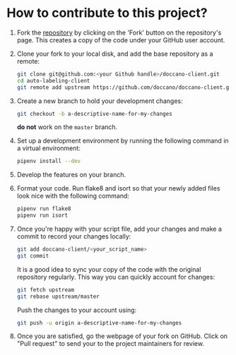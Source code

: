 # How to contribute to this project?

1. Fork the [repository](https://github.com/doccano/doccano-client) by clicking on the 'Fork' button on the repository's page. This creates a copy of the code under your GitHub user account.

2. Clone your fork to your local disk, and add the base repository as a remote:

	```bash
	git clone git@github.com:<your Github handle>/doccano-client.git
	cd auto-labeling-client
	git remote add upstream https://github.com/doccano/doccano-client.git
	```

3. Create a new branch to hold your development changes:

	```bash
	git checkout -b a-descriptive-name-for-my-changes
	```

	**do not** work on the `master` branch.

4. Set up a development environment by running the following command in a virtual environment:

	```bash
	pipenv install --dev
	```

5. Develop the features on your branch.

6. Format your code. Run flake8 and isort so that your newly added files look nice with the following command:

	```bash
	pipenv run flake8
	pipenv run isort
	```

7. Once you're happy with your script file, add your changes and make a commit to record your changes locally:

	```bash
	git add doccano-client/<your_script_name>
	git commit
	```

	It is a good idea to sync your copy of the code with the original
	repository regularly. This way you can quickly account for changes:

	```bash
	git fetch upstream
	git rebase upstream/master
    ```

   Push the changes to your account using:

   ```bash
   git push -u origin a-descriptive-name-for-my-changes
   ```

8. Once you are satisfied, go the webpage of your fork on GitHub. Click on "Pull request" to send your to the project maintainers for review.
